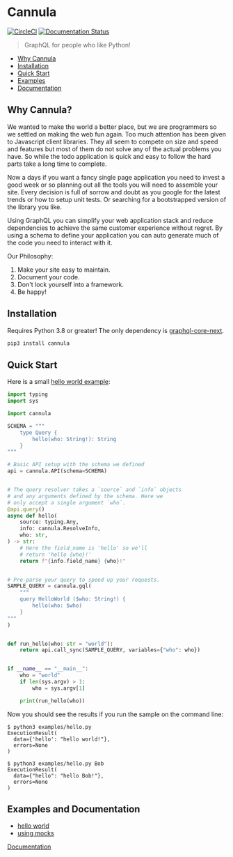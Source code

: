 # Cannula

[![CircleCI](https://circleci.com/gh/rmyers/cannula.svg?style=shield)](https://circleci.com/gh/rmyers/cannula)
[![Documentation Status](https://readthedocs.org/projects/cannula/badge/?version=main)](https://cannula.readthedocs.io/en/main/?badge=main)

> GraphQL for people who like Python!

* [Why Cannula](#why)
* [Installation](#install)
* [Quick Start](#start)
* [Examples](#examples)
* [Documentation](https://cannula.readthedocs.io/)

<h2 id="why">Why Cannula?</h2>

We wanted to make the world a better place, but we are programmers so we settled
on making the web fun again. Too much attention has been given to Javascript
client libraries. They all seem to compete on size and speed and features but
most of them do not solve any of the actual problems you have. So while the
todo application is quick and easy to follow the hard parts take a long time
to complete.

Now a days if you want a fancy single page application you need to invest a
good week or so planning out all the tools you will need to assemble your site.
Every decision is full of sorrow and doubt as you google for the latest trends
or how to setup unit tests. Or searching for a bootstrapped version of the
library you like.

Using GraphQL you can simplify your web application stack and reduce
dependencies to achieve the same customer experience without regret. By using
a schema to define your application you can auto generate much of the code
you need to interact with it.

Our Philosophy:
1. Make your site easy to maintain.
2. Document your code.
3. Don't lock yourself into a framework.
4. Be happy!

<h2 id="install">Installation</h2>

Requires Python 3.8 or greater! The only dependency is
[graphql-core-next](https://graphql-core-next.readthedocs.io/en/latest/).

```bash
pip3 install cannula
```

<h2 id="start">Quick Start</h2>

Here is a small [hello world example](examples/hello.py):

```python
import typing
import sys

import cannula

SCHEMA = """
    type Query {
        hello(who: String!): String
    }
"""

# Basic API setup with the schema we defined
api = cannula.API(schema=SCHEMA)


# The query resolver takes a `source` and `info` objects
# and any arguments defined by the schema. Here we
# only accept a single argument `who`.
@api.query()
async def hello(
    source: typing.Any,
    info: cannula.ResolveInfo,
    who: str,
) -> str:
    # Here the field_name is 'hello' so we'll
    # return 'hello {who}!'
    return f"{info.field_name} {who}!"


# Pre-parse your query to speed up your requests.
SAMPLE_QUERY = cannula.gql(
    """
    query HelloWorld ($who: String!) {
        hello(who: $who)
    }
"""
)


def run_hello(who: str = "world"):
    return api.call_sync(SAMPLE_QUERY, variables={"who": who})


if __name__ == "__main__":
    who = "world"
    if len(sys.argv) > 1:
        who = sys.argv[1]

    print(run_hello(who))

```

Now you should see the results if you run the sample on the command line:

```
$ python3 examples/hello.py
ExecutionResult(
  data={'hello': "hello world!"},
  errors=None
)

$ python3 examples/hello.py Bob
ExecutionResult(
  data={"hello": "hello Bob!"},
  errors=None
)
```

<h2 id="examples">Examples and Documentation</h2>

* [hello world](examples/hello.py)
* [using mocks](examples/mocks.py)

[Documentation](https://cannula.readthedocs.io/)
